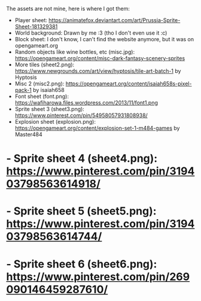 The assets are not mine, here is where I got them:

- Player sheet: https://animatefox.deviantart.com/art/Prussia-Sprite-Sheet-181329381
- World background: Drawn by me :3 (tho I don't even use it :c)
- Block sheet: I don't know, I can't find the website anymore, but it was on opengameart.org
- Random objects like wine bottles, etc (misc.jpg): https://opengameart.org/content/misc-dark-fantasy-scenery-sprites
- More tiles (sheet2.png): https://www.newgrounds.com/art/view/hyptosis/tile-art-batch-1 by Hyptosis
- Misc 2 (misc2.png): https://opengameart.org/content/isaiah658s-pixel-pack-1 by isaiah658
- Font sheet (font.png): https://wafiharowa.files.wordpress.com/2013/11/font1.png
- Sprite sheet 3 (sheet3.png): https://www.pinterest.com/pin/54958057931808938/
- Explosion sheet (explosion.png): https://opengameart.org/content/explosion-set-1-m484-games by Master484
# - Sprite sheet 4 (sheet4.png): https://www.pinterest.com/pin/319403798563614918/
# - Sprite sheet 5 (sheet5.png): https://www.pinterest.com/pin/319403798563614744/
# - Sprite sheet 6 (sheet6.png): https://www.pinterest.com/pin/269090146459287610/

